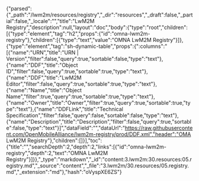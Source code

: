 {"parsed":{"_path":"/lwm2m/resources/registry","_dir":"resources","_draft":false,"_partial":false,"_locale":"","title":"LwM2M Registry","description":null,"layout":"doc","body":{"type":"root","children":[{"type":"element","tag":"h2","props":{"id":"omna-lwm2m-registry"},"children":[{"type":"text","value":"OMNA LwM2M Registry"}]},{"type":"element","tag":"sh-dynamic-table","props":{":columns":"[{\"name\":\"URN\",\"title\":\"URN | Version\",\"filter\":false,\"query\":true,\"sortable\":false,\"type\":\"text\"},{\"name\":\"DDF\",\"title\":\"Object ID\",\"filter\":false,\"query\":true,\"sortable\":true,\"type\":\"text\"},{\"name\":\"DDF\",\"title\":\"LwM2M Editor\",\"filter\":false,\"query\":true,\"sortable\":true,\"type\":\"text\"},{\"name\":\"Name\",\"title\":\"Object Name\",\"filter\":true,\"query\":true,\"sortable\":true,\"type\":\"text\"},{\"name\":\"Owner\",\"title\":\"Owner\",\"filter\":true,\"query\":true,\"sortable\":true,\"type\":\"text\"},{\"name\":\"DDFLink\",\"title\":\"Technical Specification\",\"filter\":false,\"query\":false,\"sortable\":false,\"type\":\"text\"},{\"name\":\"Description\",\"title\":\"Description\",\"filter\":false,\"query\":true,\"sortable\":false,\"type\":\"text\"}]","dataField":"","dataUrl":"https://raw.githubusercontent.com/OpenMobileAlliance/lwm2m-registry/prod/DDF.xml","header":"OMA LwM2M Registry"},"children":[]}],"toc":{"title":"","searchDepth":2,"depth":2,"links":[{"id":"omna-lwm2m-registry","depth":2,"text":"OMNA LwM2M Registry"}]}},"_type":"markdown","_id":"content:3.lwm2m:30.resources:05.registry.md","_source":"content","_file":"3.lwm2m/30.resources/05.registry.md","_extension":"md"},"hash":"oVyspXE6ZS"}